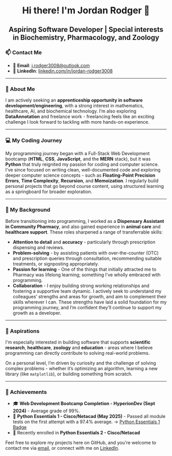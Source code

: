 
<h1 align="center"> Hi there! I'm Jordan Rodger 👋</h1>
<h2 align="center">Aspiring Software Developer | Special interests in Biochemistry, Pharmacology, and Zoology</h2>

### 📫 Contact Me

- 📧 **Email**: [j.rodger3008@outlook.com](mailto:j.rodger3008@outlook.com)
- 💼 **LinkedIn**: [linkedin.com/in/jordan-rodger3008](https://www.linkedin.com/in/jordan-rodger3008)

---

### 🧠 About Me

I am actively seeking an **apprenticeship opportunity in software development/engineering**, with a strong interest in mathematics, healthcare, AI, and biochemical technology. 
I’m also exploring **DataAnnotation** and freelance work - freelancing feels like an exciting challenge I look forward to tackling with more hands-on experience.

---

### 💻 My Coding Journey

My programming journey began with a Full-Stack Web Development bootcamp (**HTML**, **CSS**, **JavaScript**, and the **MERN** stack), but it was **Python** that truly reignited my passion for coding and computer science. 
I've since focused on writing clean, well-documented code and exploring deeper computer science concepts - such as **Floating-Point Precision Errors**, **Time Complexity**, **Recursion**, and **Memoization**. 
I regularly build personal projects that go beyond course content, using structured learning as a springboard for broader exploration.

---

### 🔬 My Background

Before transitioning into programming, I worked as a **Dispensary Assistant in Community Pharmacy**, and also gained experience in **animal care** and **healthcare support**. 
These roles sharpened a range of transferrable skills: 
- **Attention to detail** and **accuracy** - particularly through prescription dispensing and reviews.
- **Problem-solving** - by assisting patients with over-the-counter (OTC) and prescription queries through consultation, recommending suitable treatments, or signposting appropriately.
- **Passion for learning** - One of the things that initially attracted me to Pharmacy was lifelong learning; something I've wholly embraced with programming.
- **Collaboration** - I enjoy building strong working relationships and fostering a supportive team dynamic. I actively seek to understand my colleagues’ strengths and areas for growth, and aim to complement their skills wherever I can.
These strengths have laid a solid foundation for my programming journey, and I’m confident they’ll continue to support my growth as a developer.

---

### 🚀 Aspirations

I'm especially interested in building software that supports **scientific research**, **healthcare**, **zoology** and **education** - areas where I believe programming can directly contribute to solving real-world problems.

On a personal level, I’m driven by curiosity and the challenge of solving complex problems - whether it’s optimizing an algorithm, learning a new library (like `matplotlib`), or building something from scratch.

---

### 🏅 Achievements

- 🎓 **Web Development Bootcamp Completion - HyperionDev (Sept 2024)** - Average grade of 99%.
- 🐍 **Python Essentials 1 - Cisco/Netacad (May 2025)** - Passed all module tests on the first attempt with a 97.4% average.
  → [Python Essentials 1 Badge](https://www.credly.com/badges/bf850d97-aec6-41bf-b7aa-35aafcc19e19)
- 📘 Recently enrolled in **Python Essentials 2 - Cisco/Netacad**

Feel free to explore my projects here on GitHub, and you're welcome to contact me via [email](mailto:j.rodger3008@outlook.com), or connect with me on [LinkedIn](https://www.linkedin.com/in/jordan-rodger3008).
 

<!--

**JRodger3008/JRodger3008** is a ✨ _special_ ✨ repository because its `README.md` (this file) appears on your GitHub profile.

Here are some ideas to get you started:

- 🔭 I’m currently working on ...
- 🌱 I’m currently learning ...
- 👯 I’m looking to collaborate on ...
- 🤔 I’m looking for help with ...
- 💬 Ask me about ...
- 📫 How to reach me: ...
- 😄 Pronouns: ...
- ⚡ Fun fact: ...
-->
